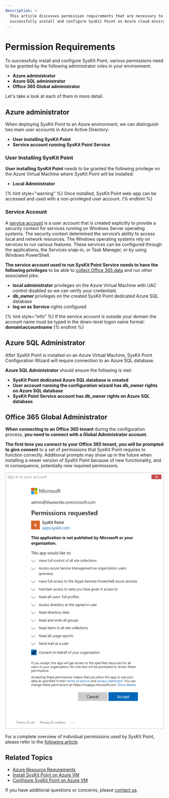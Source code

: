 ```yaml
---
description: >-
  This article discusses permission requirements that are necessary to
  successfully install and configure SysKit Point on Azure cloud environment.
---
```


# Permission Requirements

To successfully install and configure SysKit Point, various permissions need to be granted by the following administrator roles in your environment:
* **Azure administrator**
* **Azure SQL administrator**
* **Office 365 Global administrator**

Let's take a look at each of them in more detail.

## Azure administrator

When deploying SysKit Point to an Azure environment, we can distinguish two main user accounts in Azure Active Directory:
* **User installing SysKit Point**
* **Service account running SysKit Point Service**

### User Installing SysKit Point

**User installing SysKit Point** needs to be granted the following privilege on the Azure Virtual Machine where SysKit Point will be installed:
* **Local Administrator** 

{% hint style="warning" %}
Once installed, SysKit Point web-app can be accessed and used with a non-privileged user account.
{% endhint %}

### Service Account

A [service account](https://docs.microsoft.com/en-us/windows/security/identity-protection/access-control/service-accounts) is a user account that is created explicitly to provide a security context for services running on Windows Server operating systems. The security context determined the service’s ability to access local and network resources. The Windows operating systems rely on services to run various features. These services can be configured through the applications, the Services snap-in, or Task Manager, or by using Windows PowerShell.

**The service account used to run SysKit Point Service needs to have the following privileges** to be able to [collect Office 365 data](../../how-to/collect-office-365-data.md) and run other associated jobs:
* **local administrator** privileges on the Azure Virtual Machine with UAC control disabled so we can verify your credentials
* **db\_owner** privileges on the created SysKit Point dedicated Azure SQL database
* **log on as Service** rights configured

{% hint style="info" %}
If the service account is outside your domain the account name must be typed in the down-level logon name format: **domain\accountname**
{% endhint %}

## Azure SQL Administrator

After SysKit Point is installed on an Azure Virtual Machine, SysKit Point Configuration Wizard will require connection to an Azure SQL database.

**Azure SQL Administrator** should ensure the following is met:
* **SysKit Point dedicated Azure SQL database is created**
* **User account running the configuration wizard has db\_owner rights on Azure SQL database**
* **SysKit Point Service account has db\_owner rights on Azure SQL database**

## Office 365 Global Administrator

**When connecting to an Office 365 tenant** during the configuration process, **you need to connect with a Global Administrator account.**

**The first time you connect to your Office 365 tenant, you will be prompted to give consent** to a set of permissions that SysKit Point requires to function correctly. Additional prompts may show up in the future when installing a newer version of SysKit Point because of new functionality, and in consequence, potentially new required permissions.

![Office 365 Global Admin Consent](../../.gitbook/assets/permission_requirements_global_administrator_consent_without_steps.png)

For a complete overview of individual permissions used by SysKit Point, please refer to the [following article](../../requirements/permission-requirements#syskit-point-app-permissions).

## Related Topics

* [Azure Resource Requirements](azure-resource-requirements.md)
* [Install SysKit Point on Azure VM](install-syskit-point-on-azure-vm.md) 
* [Configure SysKit Point on Azure VM](configure-syskit-point-on-azure-vm.md)

If you have additional questions or concerns, please [contact us](https://www.syskit.com/contact-us/). 
